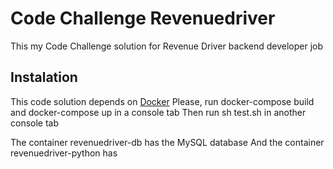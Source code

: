 # Code Challenge Revenuedriver
This my Code Challenge solution for Revenue Driver backend developer job

## Instalation

This code solution depends on [Docker](https://docker.com)
Please, run docker-compose build and docker-compose up in a console tab
Then run sh test.sh in another console tab

The container revenuedriver-db has the MySQL database
And the container revenuedriver-python has 
